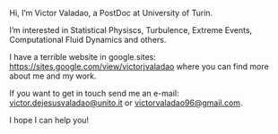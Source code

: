 Hi, I’m Victor Valadao, a PostDoc at University of Turin.

I’m interested in Statistical Physiscs, Turbulence, Extreme Events, Computational Fluid Dynamics and others.

I have a terrible website in google.sites: https://sites.google.com/view/victorjvaladao where you can find more about me and my work.

If you want to get in touch send me an e-mail: victor.dejesusvaladao@unito.it or victorvaladao96@gmail.com.

I hope I can help you!
